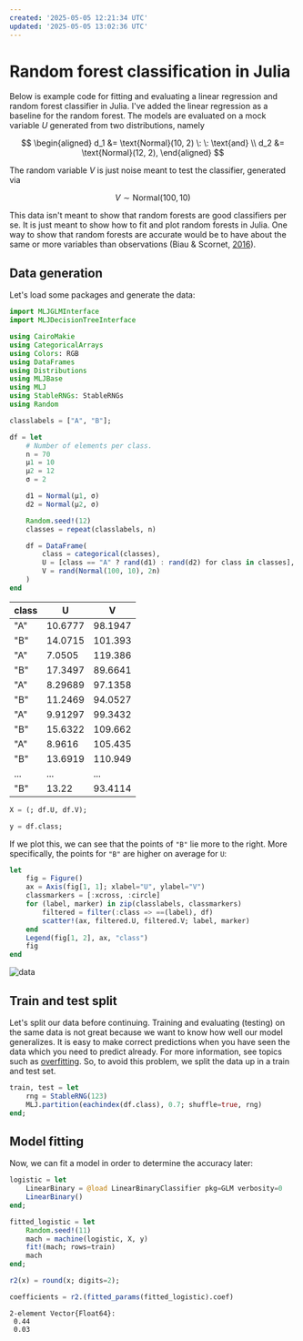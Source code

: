 ```yaml
---
created: '2025-05-05 12:21:34 UTC'
updated: '2025-05-05 13:02:36 UTC'
---
```


# Random forest classification in Julia

Below is example code for fitting and evaluating a linear regression and random forest classifier in Julia.
I've added the linear regression as a baseline for the random forest.
The models are evaluated on a mock variable $U$ generated from two distributions, namely

$$
\begin{aligned}
d_1 &= \text{Normal}(10, 2) \: \: \text{and} \\
d_2 &= \text{Normal}(12, 2),
\end{aligned}
$$

The random variable $V$ is just noise meant to test the classifier, generated via

$$
V \sim \text{Normal}(100, 10)
$$

This data isn't meant to show that random forests are good classifiers per se.
It is just meant to show how to fit and plot random forests in Julia.
One way to show that random forests are accurate would be to have about the same or more variables than observations (Biau & Scornet, [2016](https://doi.org/10.1007/s11749-016-0481-7)).

## Data generation

Let's load some packages and generate the data:

```julia
import MLJGLMInterface
import MLJDecisionTreeInterface

using CairoMakie
using CategoricalArrays
using Colors: RGB
using DataFrames
using Distributions
using MLJBase
using MLJ
using StableRNGs: StableRNGs
using Random
```

```julia
classlabels = ["A", "B"];
```

```julia
df = let
    # Number of elements per class.
    n = 70
    μ1 = 10
    μ2 = 12
    σ = 2

    d1 = Normal(μ1, σ)
    d2 = Normal(μ2, σ)

    Random.seed!(12)
    classes = repeat(classlabels, n)

    df = DataFrame(
        class = categorical(classes),
        U = [class == "A" ? rand(d1) : rand(d2) for class in classes],
        V = rand(Normal(100, 10), 2n)
    )
end
```

class | U | V
--- | --- | ---
"A" | 10.6777 | 98.1947
"B" | 14.0715 | 101.393
"A" | 7.0505 | 119.386
"B" | 17.3497 | 89.6641
"A" | 8.29689 | 97.1358
"B" | 11.2469 | 94.0527
"A" | 9.91297 | 99.3432
"B" | 15.6322 | 109.662
"A" | 8.9616 | 105.435
"B" | 13.6919 | 110.949
... | ... | ...
"B" | 13.22 | 93.4114

```julia
X = (; df.U, df.V);
```

```julia
y = df.class;
```

If we plot this, we can see that the points of `"B"` lie more to the right.
More specifically, the points for `"B"` are higher on average for `U`:

```julia
let
    fig = Figure()
    ax = Axis(fig[1, 1]; xlabel="U", ylabel="V")
    classmarkers = [:xcross, :circle]
    for (label, marker) in zip(classlabels, classmarkers)
        filtered = filter(:class => ==(label), df)
        scatter!(ax, filtered.U, filtered.V; label, marker)
    end
    Legend(fig[1, 2], ax, "class")
    fig
end
```

![data](/files/f7d64ec05f921d14)

## Train and test split

Let's split our data before continuing.
Training and evaluating (testing) on the same data is not great because we want to know how well our model generalizes.
It is easy to make correct predictions when you have seen the data which you need to predict already.
For more information, see topics such as [overfitting](https://en.wikipedia.org/wiki/Overfitting).
So, to avoid this problem, we split the data up in a train and test set.

```julia
train, test = let
    rng = StableRNG(123)
    MLJ.partition(eachindex(df.class), 0.7; shuffle=true, rng)
end;
```

## Model fitting

Now, we can fit a model in order to determine the accuracy later:

```julia
logistic = let
    LinearBinary = @load LinearBinaryClassifier pkg=GLM verbosity=0
    LinearBinary()
end;
```

```julia
fitted_logistic = let
    Random.seed!(11)
    mach = machine(logistic, X, y)
    fit!(mach; rows=train)
    mach
end;
```

```julia
r2(x) = round(x; digits=2);
```

```julia
coefficients = r2.(fitted_params(fitted_logistic).coef)
```

```raw
2-element Vector{Float64}:
 0.44
 0.03
```

